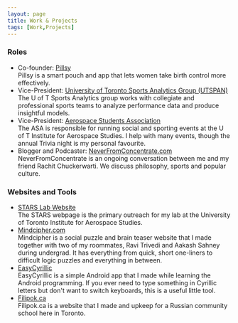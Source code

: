 ```yaml
---
layout: page
title: Work & Projects
tags: [Work,Projects]
---
```


<h3>Roles</h3>
<ul>
	<li>Co-founder: <a href="http://getpillsy.com">Pillsy</a> <br/>
	Pillsy is a smart pouch and app that lets women take birth control more effectively. 
	</li>
	<li>Vice-President: <a href="http://sportsanalytics.sa.utoronto.ca/">University of Toronto Sports Analytics Group (UTSPAN)</a> <br/>
	The U of T Sports Analytics group works with collegiate and professional sports teams to analyze performance data and produce insightful models.
	</li>
	<li>Vice-President: <a href="http://arrow.utias.utoronto.ca/~asa/index.html">Aerospace Students Association</a> <br/>
	The ASA is responsible for running social and sporting events at the U of T Institute for Aerospace Studies. I help with many events, though the annual Trivia night is my personal favourite.
	</li>
	<li>Blogger and Podcaster: <a href="http://neverfromconcentrate.com">NeverFromConcentrate.com</a> <br/>
	NeverFromConcentrate is an ongoing conversation between me and my friend Rachit Chuckerwarti. We discuss philosophy, sports and popular culture.
	</li>
</ul>

<h3>Websites and Tools</h3>
<ul>
	<li><a href="http://stars.utias.utoronto.ca">STARS Lab Website</a> <br/>
	The STARS webpage is the primary outreach for my lab at the University of Toronto Institute for Aerospace Studies.
</li>
<li><a href="http://mindcipher.com">Mindcipher.com</a> <br/>
	Mindcipher is a social puzzle and brain teaser website that I made together with two of my roommates, Ravi Trivedi and Aakash Sahney during undergrad. It has everything from quick, short one-liners to difficult logic puzzles and everything in between.
</li>
<li><a href="https://play.google.com/store/apps/details?id=com.valper.easycyrillic&hl=en">EasyCyrillic</a><br/>
EasyCyrillic is a simple Android app that I made while learning the Android programming. If you ever need to type something in Cyrillic letters but don't want
to switch keyboards, this is a useful little tool.
</li>
<li><a href="http://filipok.ca"> Filipok.ca</a> <br/>
Filipok.ca is a website that I made and upkeep for a Russian community school here in Toronto.</li>

</ul>